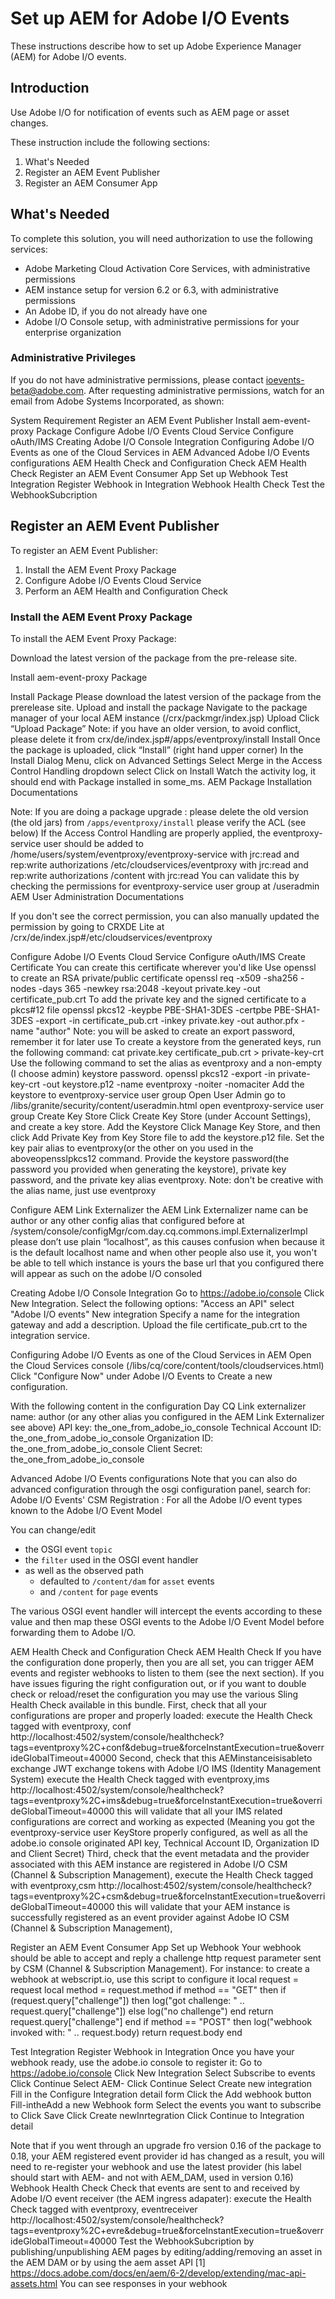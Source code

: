 # Set up AEM for Adobe I/O Events

These instructions describe how to set up Adobe Experience Manager (AEM) for Adobe I/O events. 

## Introduction

Use Adobe I/O for notification of events such as AEM page or asset changes.

These instruction include the following sections:

1. What's Needed
1. Register an AEM Event Publisher
1. Register an AEM Consumer App

## What's Needed

To complete this solution, you will need authorization to use the following services:

*   Adobe Marketing Cloud Activation Core Services, with administrative permissions
*   AEM instance setup for version 6.2 or 6.3, with administrative permissions
*   An Adobe ID, if you do not already have one
*   Adobe I/O Console setup, with administrative permissions for your enterprise organization

### Administrative Privileges

If you do not have administrative permissions, please contact ioevents-beta@adobe.com. After requesting administrative permissions, watch for an email from Adobe Systems Incorporated, as shown:




System Requirement
Register an AEM Event Publisher
Install aem-event-proxy Package
Configure Adobe I/O Events Cloud Service
Configure oAuth/IMS 
Creating Adobe I/O Console Integration
Configuring Adobe I/O Events as one of the Cloud Services in AEM
Advanced Adobe I/O Events configurations
AEM Health Check and Configuration Check
AEM Health Check
Register an AEM Event Consumer App
Set up Webhook
Test Integration 
Register Webhook in Integration
Webhook Health Check
Test the WebhookSubcription
 

 
## Register an AEM Event Publisher
To register an AEM Event Publisher:

1. Install the AEM Event Proxy Package
1. Configure Adobe I/O Events Cloud Service
1. Perform an AEM Health and Configuration Check



### Install the AEM Event Proxy Package

To install the AEM Event Proxy Package:

Download the latest version of the package from the pre-release site.








Install aem-event-proxy Package

Install Package
Please download the latest version of the package from the prerelease site. 
Upload and install the package
Navigate to the package manager of your local AEM instance (/crx/packmgr/index.jsp)
Upload
Click “Upload Package”
Note: if you have an older version, to avoid conflict, please delete it from crx/de/index.jsp#/apps/eventproxy/install
Install
Once the package is uploaded, click “Install” (right hand upper corner)
In the Install Dialog Menu, click on Advanced Settings
Select Merge in the Access Control Handling dropdown select
Click on Install
Watch the activity log, it should end with Package installed in some_ms.
AEM Package Installation Documentations
 
Note:
If you are doing a package upgrade :
please delete the old version (the old jars) from `/apps/eventproxy/install`
please verify the ACL (see below) 
If the Access Control Handling are properly applied, the eventproxy-service user should be added to
/home/users/system/eventproxy/eventproxy-service with jrc:read and rep:write authorizations
/etc/cloudservices/eventproxy with jrc:read and rep:write authorizations
/content with jrc:read 
You can validate this by checking the permissions for eventproxy-service user group at /useradmin
AEM User Administration Documentations
 
If you don't see the correct permission, you can also manually updated the permission by going to CRXDE Lite at /crx/de/index.jsp#/etc/cloudservices/eventproxy

 
Configure Adobe I/O Events Cloud Service
Configure oAuth/IMS 
Create Certificate
You can create this certificate wherever you'd like
Use openssl to create an RSA private/public certificate
openssl req -x509 -sha256 -nodes -days 365 -newkey rsa:2048 -keyout private.key -out certificate_pub.crt
To add the private key and the signed certificate to a pkcs#12 file
openssl pkcs12 -keypbe PBE-SHA1-3DES -certpbe PBE-SHA1-3DES -export -in certificate_pub.crt -inkey private.key -out author.pfx -name "author"
Note: you will be asked to create an export password, remember it for later use
To create a keystore from the generated keys, run the following command:
cat private.key certificate_pub.crt > private-key-crt
Use the following command to set the alias as eventproxy and a non-empty (I choose admin) keystore password.
openssl pkcs12 -export -in private-key-crt -out keystore.p12 -name eventproxy -noiter -nomaciter
Add the keystore to eventproxy-service user group
Open User Admin
go to /libs/granite/security/content/useradmin.html
open eventproxy-service user group
Create Key Store
Click Create Key Store (under Account Settings), and create a key store.
Add the Keystore
Click Manage Key Store, and then click Add Private Key from Key Store file to add the keystore.p12 file.
Set the key pair alias to eventproxy(or the other on you used in the aboveopensslpkcs12 command.
Provide the keystore password(the password you provided when generating the keystore), private key password, and the private key alias eventproxy.
Note: don't be creative with the alias name, just use eventproxy

 
Configure AEM Link Externalizer
the AEM Link Externalizer name can be author or any other config alias that configured before at /system/console/configMgr/com.day.cq.commons.impl.ExternalizerImpl
please don’t use plain “localhost”, as this causes confusion when because it is the default localhost name and when other people also use it, you won't be able to tell which instance is yours
the base url that you configured there will appear as such on the adobe I/O consoled

Creating Adobe I/O Console Integration
Go to https://adobe.io/console
Click New Integration.
Select the following options:
"Access an API"
select "Adobe I/O events"
New integration
Specify a name for the integration gateway and add a description.
Upload the file certificate_pub.crt to the integration service.

Configuring Adobe I/O Events as one of the Cloud Services in AEM
Open the Cloud Services console (/libs/cq/core/content/tools/cloudservices.html)
Click "Configure Now" under Adobe I/O Events to Create a new configuration.


 
With the following content in the configuration
Day CQ Link externalizer name: author (or any other alias you configured in the AEM Link Externalizer see above)
API key: the_one_from_adobe_io_console
Technical Account ID: the_one_from_adobe_io_console
Organization ID: the_one_from_adobe_io_console
Client Secret: the_one_from_adobe_io_console
 
Advanced Adobe I/O Events configurations
Note that you can also do advanced configuration through the osgi configuration panel, search for: Adobe I/O Events' CSM Registration :
For all the Adobe I/O event types known to the Adobe I/O Event Model

You can change/edit 
* the OSGI event `topic` 
* the `filter` used in the OSGI event handler
* as well as the observed path
  * defaulted to `/content/dam` for `asset` events
  * and `/content` for `page` events
  
The various OSGI event handler will intercept the events according to these value 
and then map these OSGI events to the Adobe I/O Event Model before forwarding them to Adobe I/O.
 
 
AEM Health Check and Configuration Check
AEM Health Check
If you have the configuration done properly, then you are all set, you can trigger AEM events and register webhooks to listen to them (see the next section). If you have issues figuring the right configuration out, or if you want to double check or reload/reset the configuration you may use the various Sling Health Check available in this bundle.
First, check that all your configurations are proper and properly loaded: execute the Health Check tagged with eventproxy, conf
http://localhost:4502/system/console/healthcheck?tags=eventproxy%2C+conf&debug=true&forceInstantExecution=true&overrideGlobalTimeout=40000
Second, check that this AEMinstanceisisableto exchange JWT exchange tokens with Adobe I/O IMS (Identity Management System) execute the Health Check tagged with eventproxy,ims
http://localhost:4502/system/console/healthcheck?tags=eventproxy%2C+ims&debug=true&forceInstantExecution=true&overrideGlobalTimeout=40000
this will validate that all your IMS related configurations are correct and working as expected (Meaning you got the eventproxy-service user KeyStore properly configured, as well as all the adobe.io console originated API key, Technical Account ID, Organization ID and Client Secret)
Third, check that the event metadata and the provider associated with this AEM instance are registered in Adobe I/O CSM (Channel & Subscription Management), execute the Health Check tagged with eventproxy,csm
http://localhost:4502/system/console/healthcheck?tags=eventproxy%2C+csm&debug=true&forceInstantExecution=true&overrideGlobalTimeout=40000
this will validate that your AEM instance is successfully registered as an event provider against Adobe IO CSM (Channel & Subscription Management),

 
Register an AEM Event Consumer App
Set up Webhook
Your webhook should be able to accept and reply a challenge http request parameter sent by CSM (Channel & Subscription Management).
For instance: to create a webhook at webscript.io, use this script to configure it
local request  = request
local method = request.method
if method == "GET" then
    if (request.query["challenge"]) then
        log("got challenge: " .. request.query["challenge"])
    else
        log("no challenge")
    end
    return request.query["challenge"]
end
if method == "POST" then
    log("webhook invoked with: " .. request.body)
    return request.body
end
 
Test Integration 
Register Webhook in Integration
Once you have your webhook ready, use the adobe.io console to register it:
Go to https://adobe.io/console
Click New Integration
Select Subscribe to events
Click Continue
Select AEM-<your-day-cq-link-externalizer-base-server-url>
Click Continue
Select Create new integration
Fill in the Configure Integration detail form
Click the Add webhook button
Fill-intheAdd a new Webhook form
Select the events you want to subscribe to
Click Save
Click Create newInrtegration
Click Continue to Integration detail

Note that if you went through an upgrade fro version 0.16 of the package to 0.18, your AEM registered event provider id has changed
as a result, you will need to re-register your webhook and use the latest provider (his label should start with AEM- and not with AEM_DAM, used in version 0.16)
Webhook Health Check
Check that events are sent to and received by Adobe I/O event receiver (the AEM ingress adapater): execute the Health Check tagged with eventproxy, eventreceiver
http://localhost:4502/system/console/healthcheck?tags=eventproxy%2C+evre&debug=true&forceInstantExecution=true&overrideGlobalTimeout=40000
Test the WebhookSubcription
by publishing/unpublishing AEM pages
by editing/adding/removing an asset in the AEM DAM
or by using the aem asset API [1] https://docs.adobe.com/docs/en/aem/6-2/develop/extending/mac-api-assets.html
You can see responses in your webhook
 
 
 
